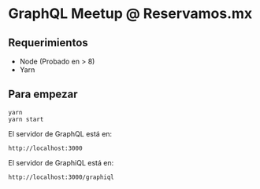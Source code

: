 # GraphQL Meetup @ Reservamos.mx

## Requerimientos

* Node (Probado en > 8)
* Yarn

## Para empezar

	yarn
	yarn start

El servidor de GraphQL está en:

	http://localhost:3000

El servidor de GraphiQL está en:

	http://localhost:3000/graphiql
	
